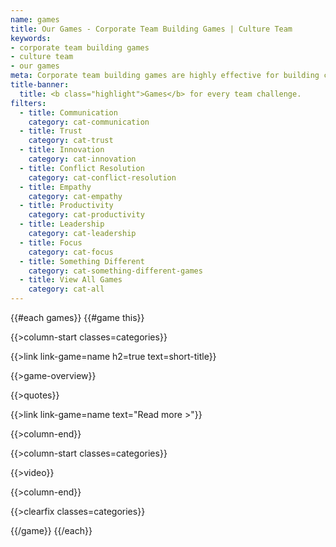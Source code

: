 ```yaml
---
name: games
title: Our Games - Corporate Team Building Games | Culture Team
keywords: 
- corporate team building games
- culture team
- our games
meta: Corporate team building games are highly effective for building culture within your team. Our games help to develop creativity & teamwork through team games.
title-banner:
  title: <b class="highlight">Games</b> for every team challenge.
filters:
  - title: Communication
    category: cat-communication
  - title: Trust
    category: cat-trust
  - title: Innovation
    category: cat-innovation
  - title: Conflict Resolution
    category: cat-conflict-resolution
  - title: Empathy
    category: cat-empathy
  - title: Productivity
    category: cat-productivity
  - title: Leadership
    category: cat-leadership
  - title: Focus
    category: cat-focus
  - title: Something Different
    category: cat-something-different-games 
  - title: View All Games
    category: cat-all
---
```

{{#each games}}
{{#game this}}

{{>column-start classes=categories}}

  {{>link link-game=name h2=true text=short-title}}
  
  {{>game-overview}}

  {{>quotes}}

  {{>link link-game=name text="Read more >"}}

{{>column-end}}

{{>column-start classes=categories}}

  {{>video}}

{{>column-end}}

{{>clearfix classes=categories}}

{{/game}}
{{/each}}